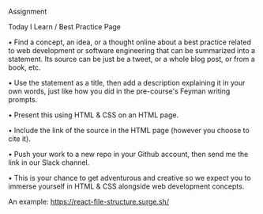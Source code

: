 Assignment

Today I Learn / Best Practice Page

• Find a concept, an idea, or a thought online about a best practice related to web development or software engineering that
can be summarized into a statement. Its source can be just be a tweet, or a whole blog post, or from a book, etc.

• Use the statement as a title, then add a description explaining it in your own words, just like how you did in the pre-course's
Feyman writing prompts.

• Present this using HTML & CSS on an HTML page.

• Include the link of the source in the HTML page (however you choose to cite it).

• Push your work to a new repo in your Github account, then send me the link in our Slack channel.

• This is your chance to get adventurous and creative so we expect you to immerse yourself in HTML & CSS alongside web
development concepts.

 An example: https://react-file-structure.surge.sh/
